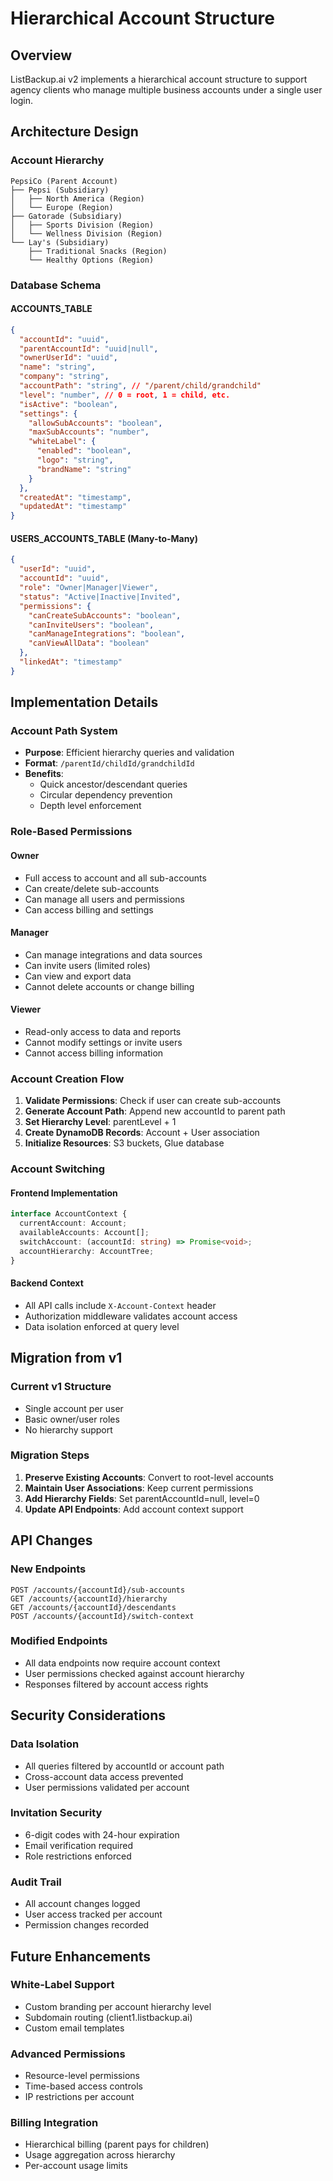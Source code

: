 # Hierarchical Account Structure

## Overview
ListBackup.ai v2 implements a hierarchical account structure to support agency clients who manage multiple business accounts under a single user login.

## Architecture Design

### Account Hierarchy
```
PepsiCo (Parent Account)
├── Pepsi (Subsidiary)
│   ├── North America (Region)
│   └── Europe (Region)
├── Gatorade (Subsidiary)
│   ├── Sports Division (Region)
│   └── Wellness Division (Region)
└── Lay's (Subsidiary)
    ├── Traditional Snacks (Region)
    └── Healthy Options (Region)
```

### Database Schema

#### ACCOUNTS_TABLE
```json
{
  "accountId": "uuid",
  "parentAccountId": "uuid|null",
  "ownerUserId": "uuid",
  "name": "string",
  "company": "string",
  "accountPath": "string", // "/parent/child/grandchild"
  "level": "number", // 0 = root, 1 = child, etc.
  "isActive": "boolean",
  "settings": {
    "allowSubAccounts": "boolean",
    "maxSubAccounts": "number",
    "whiteLabel": {
      "enabled": "boolean",
      "logo": "string",
      "brandName": "string"
    }
  },
  "createdAt": "timestamp",
  "updatedAt": "timestamp"
}
```

#### USERS_ACCOUNTS_TABLE (Many-to-Many)
```json
{
  "userId": "uuid",
  "accountId": "uuid",
  "role": "Owner|Manager|Viewer",
  "status": "Active|Inactive|Invited",
  "permissions": {
    "canCreateSubAccounts": "boolean",
    "canInviteUsers": "boolean",
    "canManageIntegrations": "boolean",
    "canViewAllData": "boolean"
  },
  "linkedAt": "timestamp"
}
```

## Implementation Details

### Account Path System
- **Purpose**: Efficient hierarchy queries and validation
- **Format**: `/parentId/childId/grandchildId`
- **Benefits**: 
  - Quick ancestor/descendant queries
  - Circular dependency prevention
  - Depth level enforcement

### Role-Based Permissions

#### Owner
- Full access to account and all sub-accounts
- Can create/delete sub-accounts
- Can manage all users and permissions
- Can access billing and settings

#### Manager
- Can manage integrations and data sources
- Can invite users (limited roles)
- Can view and export data
- Cannot delete accounts or change billing

#### Viewer
- Read-only access to data and reports
- Cannot modify settings or invite users
- Cannot access billing information

### Account Creation Flow

1. **Validate Permissions**: Check if user can create sub-accounts
2. **Generate Account Path**: Append new accountId to parent path
3. **Set Hierarchy Level**: parentLevel + 1
4. **Create DynamoDB Records**: Account + User association
5. **Initialize Resources**: S3 buckets, Glue database

### Account Switching

#### Frontend Implementation
```typescript
interface AccountContext {
  currentAccount: Account;
  availableAccounts: Account[];
  switchAccount: (accountId: string) => Promise<void>;
  accountHierarchy: AccountTree;
}
```

#### Backend Context
- All API calls include `X-Account-Context` header
- Authorization middleware validates account access
- Data isolation enforced at query level

## Migration from v1

### Current v1 Structure
- Single account per user
- Basic owner/user roles
- No hierarchy support

### Migration Steps
1. **Preserve Existing Accounts**: Convert to root-level accounts
2. **Maintain User Associations**: Keep current permissions
3. **Add Hierarchy Fields**: Set parentAccountId=null, level=0
4. **Update API Endpoints**: Add account context support

## API Changes

### New Endpoints
```
POST /accounts/{accountId}/sub-accounts
GET /accounts/{accountId}/hierarchy
GET /accounts/{accountId}/descendants
POST /accounts/{accountId}/switch-context
```

### Modified Endpoints
- All data endpoints now require account context
- User permissions checked against account hierarchy
- Responses filtered by account access rights

## Security Considerations

### Data Isolation
- All queries filtered by accountId or account path
- Cross-account data access prevented
- User permissions validated per account

### Invitation Security
- 6-digit codes with 24-hour expiration
- Email verification required
- Role restrictions enforced

### Audit Trail
- All account changes logged
- User access tracked per account
- Permission changes recorded

## Future Enhancements

### White-Label Support
- Custom branding per account hierarchy level
- Subdomain routing (client1.listbackup.ai)
- Custom email templates

### Advanced Permissions
- Resource-level permissions
- Time-based access controls
- IP restrictions per account

### Billing Integration
- Hierarchical billing (parent pays for children)
- Usage aggregation across hierarchy
- Per-account usage limits